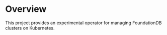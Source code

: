 # Overview

This project provides an experimental operator for managing FoundationDB
clusters on Kubernetes.